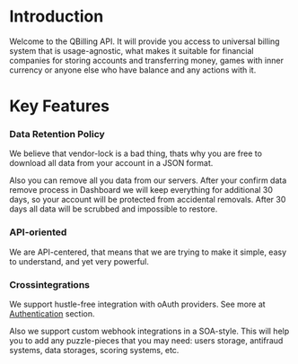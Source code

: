 # Introduction

Welcome to the QBilling API. It will provide you access to universal billing system that is usage-agnostic, what makes it suitable for financial companies for storing accounts and transferring money, games with inner currency or anyone else who have balance and any actions with it.

# Key Features

### Data Retention Policy

We believe that vendor-lock is a bad thing, thats why you are free to download all data from your account in a JSON format.

Also you can remove all you data from our servers. After your confirm data remove process in Dashboard we will keep everything for additional 30 days, so your account will be protected from accidental removals. After 30 days all data will be scrubbed and impossible to restore.

### API-oriented

We are API-centered, that means that we are trying to make it simple, easy to understand, and yet very powerful.

### Crossintegrations

We support hustle-free integration with oAuth providers. See more at [Authentication](#authentication) section.

Also we support custom webhook integrations in a SOA-style. This will help you to add any puzzle-pieces that you may need: users storage, antifraud systems, data storages, scoring systems, etc.
